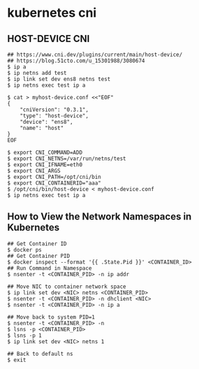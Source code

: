 kubernetes cni
==============

## HOST-DEVICE CNI

    ## https://www.cni.dev/plugins/current/main/host-device/
    ## https://blog.51cto.com/u_15301988/3080674
    $ ip a
    $ ip netns add test
    $ ip link set dev ens8 netns test
    $ ip netns exec test ip a

    $ cat > myhost-device.conf <<"EOF"
    {
        "cniVersion": "0.3.1",
        "type": "host-device",
        "device": "ens8",
        "name": "host"
    }
    EOF

    $ export CNI_COMMAND=ADD
    $ export CNI_NETNS=/var/run/netns/test
    $ export CNI_IFNAME=eth0
    $ export CNI_ARGS
    $ export CNI_PATH=/opt/cni/bin
    $ export CNI_CONTAINERID="aaa"
    $ /opt/cni/bin/host-device < myhost-device.conf
    $ ip netns exec test ip a

## How to View the Network Namespaces in Kubernetes

    ## Get Container ID
    $ docker ps
    ## Get Container PID
    $ docker inspect --format '{{ .State.Pid }}' <CONTAINER_ID>
    ## Run Command in Namespace
    $ nsenter -t <CONTAINER_PID> -n ip addr

    ## Move NIC to container network space
    $ ip link set dev <NIC> netns <CONTAINER_PID>
    $ nsenter -t <CONTAINER_PID> -n dhclient <NIC>
    $ nsenter -t <CONTAINER_PID> -n ip a

    ## Move back to system PID=1
    $ nsenter -t <CONTAINER_PID> -n
    $ lsns -p <CONTAINER_PID>
    $ lsns -p 1
    $ ip link set dev <NIC> netns 1

    ## Back to default ns
    $ exit
